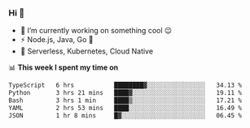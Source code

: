 ### Hi 👋

<!--
**nodejh/nodejh** is a ✨ _special_ ✨ repository because its `README.md` (this file) appears on your GitHub profile.

Here are some ideas to get you started:

- 🔭 I’m currently working on ...
- 🌱 I’m currently learning ...
- 👯 I’m looking to collaborate on ...
- 🤔 I’m looking for help with ...
- 💬 Ask me about ...
- 📫 How to reach me: ...
- 😄 Pronouns: ...
- ⚡ Fun fact: ...
-->

- 🔭 I’m currently working on something cool :wink:
- ⚡ Node.js, Java, Go :thought_balloon:
- 🤖 Serverless, Kubernetes, Cloud Native

📊 **This week I spent my time on**

<!--START_SECTION:waka-->

```txt
TypeScript   6 hrs           ████████▓░░░░░░░░░░░░░░░░   34.13 %
Python       3 hrs 21 mins   ████▓░░░░░░░░░░░░░░░░░░░░   19.11 %
Bash         3 hrs 1 min     ████▒░░░░░░░░░░░░░░░░░░░░   17.21 %
YAML         2 hrs 53 mins   ████░░░░░░░░░░░░░░░░░░░░░   16.49 %
JSON         1 hr 8 mins     █▓░░░░░░░░░░░░░░░░░░░░░░░   06.45 %
```

<!--END_SECTION:waka-->


<!--
:traffic_light: **Visitors**

![visitors](https://visitor-badge.glitch.me/badge?page_id=nodejh.nodejh)
-->
